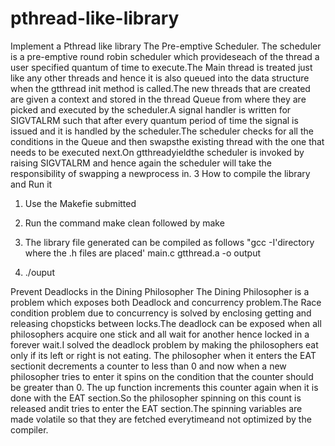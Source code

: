 # pthread-like-library
Implement a Pthread like library
The Pre-emptive Scheduler.
      The  scheduler  is  a  pre-emptive  round  robin  scheduler  which  provideseach of the thread a user specified quantum of time to execute.The Main thread is treated just like any other threads and hence it is also queued into the data structure when the gtthread init method is called.The new threads that are created are given a context and stored in the thread Queue from where they are picked and executed by the scheduler.A signal handler is written for SIGVTALRM such that after every quantum period of time the signal is issued and it is handled by the scheduler.The scheduler checks for all the conditions in the Queue and then swapsthe existing thread with the one that needs to be executed next.On gtthreadyieldthe scheduler is invoked by raising SIGVTALRM and hence again the scheduler will take the responsibility of swapping a newprocess in.
3  How to compile the library and Run it
1.  Use the Makefie submitted

2.  Run the command make clean followed by make
3.  The library file generated can be compiled as follows "gcc -I'directory where the .h files are placed' main.c gtthread.a -o output
4. ./ouput

Prevent Deadlocks in the Dining Philosopher
        The Dining Philosopher is a problem which exposes both Deadlock and concurrency problem.The  Race  condition  problem  due  to  concurrency  is  solved  by  enclosing getting and releasing chopsticks between locks.The deadlock can be exposed when all philosophers acquire one stick and all wait for another hence locked in a forever wait.I solved the deadlock problem by making the philosophers eat only if its left or right is not eating.  The philosopher when it enters the EAT sectionit decrements a counter to less than 0 and now when a new philosopher tries to enter it spins on the condition that the counter should be greater than 0. The up function increments this counter again when it is done with the EAT section.So the philosopher spinning on this count is released andit tries to enter the EAT section.The spinning variables are made volatile so that they are fetched everytimeand not optimized by the compiler.
